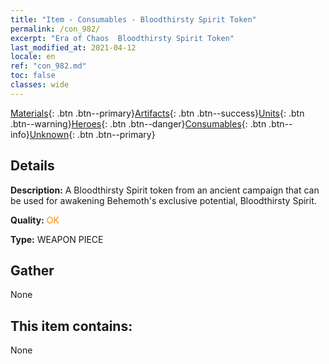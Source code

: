 ```yaml
---
title: "Item - Consumables - Bloodthirsty Spirit Token"
permalink: /con_982/
excerpt: "Era of Chaos  Bloodthirsty Spirit Token"
last_modified_at: 2021-04-12
locale: en
ref: "con_982.md"
toc: false
classes: wide
---
```

 [Materials](/){: .btn .btn--primary}[Artifacts](/Artifacts/){: .btn .btn--success}[Units](/Units/){: .btn .btn--warning}[Heroes](/Heroes/){: .btn .btn--danger}[Consumables](/Consumables/){: .btn .btn--info}[Unknown](/Unknown/){: .btn .btn--primary}

## Details
 **Description:** A Bloodthirsty Spirit token from an ancient campaign that can be used for awakening Behemoth's exclusive potential, Bloodthirsty Spirit.

 **Quality:** <span style="color: #FF8C00">OK</span>

 **Type:** WEAPON PIECE

## Gather

  None

## This item contains:

  None

